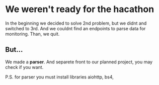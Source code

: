# We weren't ready for the hacathon
In the beginning we decided to solve 2nd problem, but we didnt and switched to 3rd. And we couldnt find an endpoints to parse data for monitoring. Than, we quit.
## But...
We made a **parser**. And separete front to our planned project, you may check if you want.


P.S. for parser you must install libraries aiohttp, bs4, 
